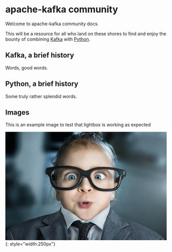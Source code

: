 # apache-kafka community

Welcome to apache-kafka community docs.

This will be a resource for all who land on these shores to find and enjoy the bounty of combining [Kafka](https://kafka.apache.org/) with [Python](https://www.python.org/).

## Kafka, a brief history

Words, good words.

## Python, a brief history

Some truly rather splendid words.

## Images

This is an example image to test that lightbox is working as expected

![](./example.jpeg){: style="width:250px"}

